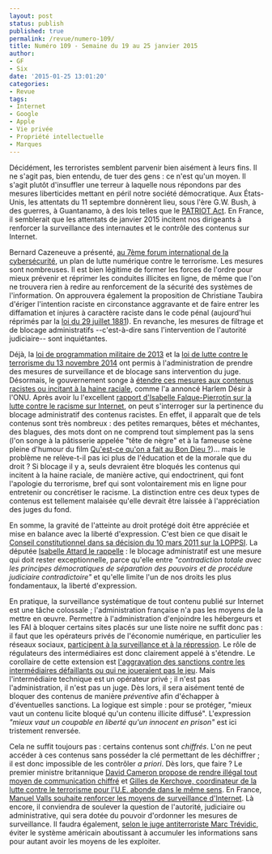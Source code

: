 ```yaml
---
layout: post
status: publish
published: true
permalink: /revue/numero-109/
title: Numéro 109 - Semaine du 19 au 25 janvier 2015
author:
- GF
- Six
date: '2015-01-25 13:01:20'
categories:
- Revue
tags:
- Internet
- Google
- Apple
- Vie privée
- Propriété intellectuelle
- Marques
---
```



Décidément, les terroristes semblent parvenir bien aisément à leurs fins. Il ne s'agit pas, bien entendu, de tuer des gens : ce n'est qu'un moyen. Il s'agit plutôt d'insuffler une terreur à laquelle nous répondons par des mesures liberticides mettant en péril notre société démocratique. Aux États-Unis, les attentats du 11 septembre donnèrent lieu, sous l'ère G.W. Bush, à des guerres, à Guantanamo, à des lois telles que le [PATRIOT Act](http://fr.wikipedia.org/wiki/USA_PATRIOT_Act). En France, il semblerait que les attentats de janvier 2015 incitent nos dirigeants à renforcer la surveillance des internautes et le contrôle des contenus sur Internet.

Bernard Cazeneuve a présenté, [au 7ème forum international de la cybersécurité](http://www.nextinpact.com/news/92807-cybercriminalite-pistes-cazeneuve-apres-attentats-charlie-hebdo.htm), un plan de lutte numérique contre le terrorisme. Les mesures sont nombreuses. Il est bien légitime de former les forces de l'ordre pour mieux prévenir et réprimer les conduites illicites en ligne, de même que l'on ne trouvera rien à redire au renforcement de la sécurité des systèmes de l'information. On approuvera également la proposition de Christiane Taubira d'ériger l'intention raciste en circonstance aggravante et de faire entrer les diffamation et injures à caractère raciste dans le code pénal (aujourd'hui réprimés par la [loi du 29 juillet 1881](http://www.legifrance.gouv.fr/affichTexte.do?cidTexte=LEGITEXT000006070722&dateTexte=20080312)). En revanche, les mesures de filtrage et de blocage administratifs --c'est-à-dire sans l'intervention de l'autorité judiciaire-- sont inquiétantes. 

Déjà, la [loi de programmation militaire de 2013](http://www.legifrance.gouv.fr/affichTexte.do?cidTexte=JORFTEXT000028338825&dateTexte&categorieLien=id) et la [loi de lutte contre le terrorisme du 13 novembre 2014](http://www.legifrance.gouv.fr/affichTexte.do?cidTexte=JORFTEXT000029754374&dateTexte=&categorieLien=id) ont permis à l'administration de prendre des mesures de surveillance et de blocage sans intervention du juge. Désormais, le gouvernement songe à [étendre ces mesures aux contenus racistes ou incitant à la haine raciale](http://www.nextinpact.com/news/92852-la-france-veut-bien-etendre-blocage-sites-sans-juge.htm), comme l'a annoncé Harlem Désir à l'ONU. Après avoir lu l'excellent [rapport d'Isabelle Falque-Pierrotin sur la lutte contre le racisme sur Internet](http://www.ladocumentationfrancaise.fr/rapports-publics/104000035/), on peut s'interroger sur la pertinence du blocage administratif des contenus racistes. En effet, il apparaît que de tels contenus sont très nombreux : des petites remarques, bêtes et méchantes, des blagues, des mots dont on ne comprend tout simplement pas la sens (l'on songe à la pâtisserie appelée "tête de nègre" et à la fameuse scène pleine d'humour du film [Qu'est-ce qu'on a fait au Bon Dieu ?](http://www.allocine.fr/film/fichefilm_gen_cfilm=222259.html))... mais le problème ne relève-t-il pas ici plus de l'éducation et de la morale que du droit ? Si blocage il y a, seuls devraient être bloqués les contenus qui incitent à la haine raciale, de manière active, qui endoctrinent, qui font l'apologie du terrorisme, bref qui sont volontairement mis en ligne pour entretenir ou concrétiser le racisme. La distinction entre ces deux types de contenus est tellement malaisée qu'elle devrait être laissée à l'appréciation des juges du fond.

En somme, la gravité de l'atteinte au droit protégé doit être appréciée et mise en balance avec la liberté d'expression. C'est bien ce que disait le [Conseil constitutionnel dans sa décision du 10 mars 2011 sur la LOPPSI](http://www.conseil-constitutionnel.fr/decision/2011/2011-625-dc/decision-n-2011-625-dc-du-10-mars-2011.94924.html). La députée [Isabelle Attard le rappelle](http://www.numerama.com/magazine/31988-isabelle-attard-met-en-garde-manuel-valls-contre-la-censure-administrative.html) : le blocage administratif est une mesure qui doit rester exceptionnelle, parce qu'elle entre _"contradiction totale avec les principes démocratiques de séparation des pouvoirs et de procédure judiciaire contradictoire"_ et qu'elle limite l'un de nos droits les plus fondamentaux, la liberté d'expression.

En pratique, la surveillance systématique de tout contenu publié sur Internet est une tâche colossale ; l'administration française n'a pas les moyens de la mettre en œuvre. Permettre à l'administration d'enjoindre les hébergeurs et les FAI à bloquer certains sites placés sur une liste noire ne suffit donc pas : il faut que les opérateurs privés de l'économie numérique, en particulier les réseaux sociaux, [participent à la surveillance et à la répression](http://actualitesdudroit.lamy.fr/Accueil/Articles/tabid/88/articleType/ArticleView/articleId/125706/Lutte-contre-le-terrorisme-appel-a-la-responsabilite-morale-de-Manuel-Valls-aux-acteurs-dinternet.aspx). Le rôle de régulateurs des intermédiaires est donc clairement appelé à s'étendre. Le corollaire de cette extension est [l'aggravation des sanctions contre les intermédiaires défaillants ou qui ne joueraient pas le jeu](http://www.numerama.com/magazine/31980-la-france-confirme-a-l-onu-l-extension-de-la-censure-sans-juge.html). Mais l'intermédiaire technique est un opérateur privé ; il n'est pas l'administration, il n'est pas un juge. Dès lors, il sera aisément tenté de bloquer des contenus de manière _préventive_ afin d'échapper à d'éventuelles sanctions. La logique est simple : pour se protéger, "mieux vaut un contenu licite bloqué qu'un contenu illicite diffusé". L'expression _"mieux vaut un coupable en liberté qu'un innocent en prison"_ est ici tristement renversée.

Cela ne suffit toujours pas : certains contenus sont _chiffrés_. L'on ne peut accéder à ces contenus sans posséder la clé permettant de les déchiffrer ; il est donc impossible de les contrôler _a priori_. Dès lors, que faire ? Le premier ministre britannique [David Cameron propose de rendre illégal tout moyen de communication chiffré](http://www.numerama.com/magazine/31844-david-cameron-veut-bannir-toute-communication-vraiment-privee.html) et [Gilles de Kerchove, coordinateur de la lutte contre le terrorisme pour l'U.E. abonde dans le même sens](http://www.numerama.com/magazine/31982-l-ue-veut-les-cles-pour-dechiffrer-toutes-les-communications-en-ligne.html). En France, [Manuel Valls souhaite renforcer les moyens de surveillance d'Internet](http://www.numerama.com/magazine/31947-manuel-valls-annonce-une-surveillance-renforcee-sur-internet.html). Là encore, il conviendra de soulever la question de l'autorité, judiciaire ou administrative, qui sera dotée du pouvoir d'ordonner les mesures de surveillance. Il faudra également, [selon le juge antiterroriste Marc Trévidic](http://abonnes.lemonde.fr/societe/article/2015/01/21/marc-trevidic-les-capacites-du-judiciaire-sont-limitees_4560156_3224.html?xtmc=trevidic&xtcr=1), éviter le système américain aboutissant à accumuler les informations sans pour autant avoir les moyens de les exploiter.














